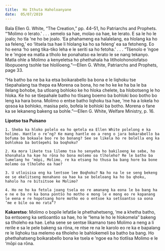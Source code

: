 ```yaml
---
title:  Ho Ithuta Haholoanyane
date:  05/07/2019
---
```


Bala Ellen G. White, “The Creation,” pp. 44–51, ho Patriarchs and Prophets. “‘Molimo o lerato.’ . . . semelo sa hae, molao oa hae, ke lerato. E sa le ho le joalo; ho tla ’ne ho be joalo. ‘Ea phahameng ea halalelang, ea hlolang ka ho sa feleng,’ eo ‘litsela tsa hae li hlolang ka ho sa feleng’ ea sa fetoheng. Eo ho eena ‘ho seng tika-tiko leha e le seriti sa ho fetoha.’ . . . “Tšenolo e ’ngoe le e ’mgoe ea matla a tlholo ke ponahatso ea lerato le se nang tekanyo. Matla ohle a Molimo a kenyeletsa ho phethahala ha litlholohonolofatso libopuoeng tsohle tse hloliloeng.”—Ellen G. White, Patriarchs and Prophets, page 33.

“Ha batho ba ne ba ka etsa boikarabello ba bona e le liqhoku tse tšepahalang tsa thepa ea Morena oa bona, ho ne ho ke ke ha ba le ba llelang bohobe, ba utloang bohloko ke ho hloka chelete, ba hlobotseng le ho hloka. Ke ho se tšepahale batho ho tlisang boemo ba bohloki boo botho bo leng ka hara bona. Molimo o entse batho liqhoku tsa hae, ’me ha a lokela ho qosoa ka bohloko, masisa pelo, bofela le bohloki ba botho. Morena o fane ka se lekaneng bakeng sa bohle.”—Ellen G. White, Welfare Ministry, p. 16.

**Lipotso tsa Puisano**

`1.	Sheba ka hloko polelo ea ho qetela ea Ellen White polelong e ka holimo. Hantle o re’ng? Ke mang hantle eo a reng o jara bokarabello ba bofuma bo bokaale boo re bo bonang? See se likela ho re bolella eng ka bohlokoa ba botšepehi ba boqhoku?`

`2.	Ka mora likete tsa lilemo tsa ho senyeha ho bakiloeng ke sebe, ho khonahala ha kae ho rōna ho bona molemo oa tlholeho? Re le batho ba lumelang ho ‘mōpi, Molimo, re ka etsang ho thusa ba bang hore ba bone molemo oa tlholeho ea hae?`

`3.	U utloisisa eng ka lentsoe lee Boqhoku? Na ho na le se seng bekeng ee se ekelitseng monahano oa hao ka se boleloang ka ho ba qhoku, haholo ha re bitsitsoe ke Molimo?`

`4.	Ho ne ho ka fetola joang tsela eo re amanang ka eona le ba bang ha e ne e ba re ka bona pontšo ho motho e mong le e mong eo re kopanang le eena e re hopotsang hore motho eo o entsoe ka setšoantso sa oona ’me e bile oa mo rata”?`

**Kakaretso**: Molimo o bopile lefatše le phethahetseng, ’me a khetha batho, ba entsoeng ka setšoantšo sa hae, ho le “lema le ho le hlokomela” bakeng sa tlholeho ea hae. Leha sene se sentse likamano tseo Molimo a neng a li rerile e sa le pele bakeng sa rōna, re ntse re na le karolo eo re ka e bapalang re le liqhoku tsa melemo ea tlholeho le bahlokemeli ba batho ba bang. Ho phethahatseng boikarabello bona ke tsela e ’ngoe ea ho tlotlisa Molimo e le ‘mōpi oa rōna.